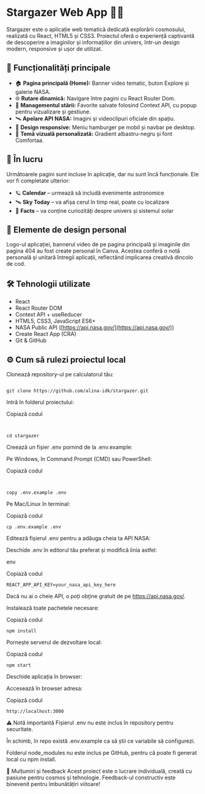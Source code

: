 # Stargazer Web App 🌌✨

Stargazer este o aplicație web tematică dedicată explorării cosmosului, realizată cu React, HTML5 și CSS3. Proiectul oferă o experiență captivantă de descoperire a imaginilor și informațiilor din univers, într-un design modern, responsive și ușor de utilizat.

## 🚀 Funcționalități principale

- 🏠 **Pagina principală (Home):** Banner video tematic, buton Explore și galerie NASA.  
- 🌐 **Rutare dinamică:** Navigare între pagini cu React Router Dom.  
- 💾 **Managementul stării:** Favorite salvate folosind Context API, cu popup pentru vizualizare și gestiune.  
- 🛰️ **Apelare API NASA:** Imagini și videoclipuri oficiale din spațiu.  
- 📱 **Design responsive:** Meniu hamburger pe mobil și navbar pe desktop.  
- 🎨 **Temă vizuală personalizată:** Gradient albastru-negru și font Comfortaa.

## 🚧 În lucru

Următoarele pagini sunt incluse în aplicație, dar nu sunt încă funcționale. Ele vor fi completate ulterior:

- 🪐 **Calendar** – urmează să includă evenimente astronomice  
- 🛰️ **Sky Today** – va afișa cerul în timp real, poate cu localizare  
- 💫 **Facts** – va conține curiozități despre univers și sistemul solar

## 🎨 Elemente de design personal

Logo-ul aplicației, bannerul video de pe pagina principală și imaginile din pagina 404 au fost create personal în Canva. Acestea conferă o notă personală și unitară întregii aplicații, reflectând implicarea creativă dincolo de cod.

## 🛠️ Tehnologii utilizate

- React  
- React Router DOM  
- Context API + useReducer  
- HTML5, CSS3, JavaScript ES6+  
- NASA Public API ([https://api.nasa.gov/](https://api.nasa.gov/))  
- Create React App (CRA)  
- Git & GitHub  

## ⚙️ Cum să rulezi proiectul local

Clonează repository-ul pe calculatorul tău:

```

git clone https://github.com/alina-idk/stargazer.git
```
Intră în folderul proiectului:

Copiază codul
```


cd stargazer
```
Creează un fișier .env pornind de la .env.example:

Pe Windows, în Command Prompt (CMD) sau PowerShell:

Copiază codul

```


copy .env.example .env
```
Pe Mac/Linux în terminal:


Copiază codul
```
cp .env.example .env
```
Editează fișierul .env pentru a adăuga cheia ta API NASA:

Deschide .env în editorul tău preferat și modifică linia astfel:

env

Copiază codul
```
REACT_APP_API_KEY=your_nasa_api_key_here
```
Dacă nu ai o cheie API, o poți obține gratuit de pe https://api.nasa.gov/.

Instalează toate pachetele necesare:



Copiază codul
```
npm install
```
Pornește serverul de dezvoltare local:



Copiază codul
```
npm start
```
Deschide aplicația în browser:

Accesează în browser adresa:



Copiază codul
```
http://localhost:3000
```
⚠️ Notă importantă
Fișierul .env nu este inclus în repository pentru securitate.

În schimb, în repo există .env.example ca să știi ce variabile să configurezi.

Folderul node_modules nu este inclus pe GitHub, pentru că poate fi generat local cu npm install.

🙏 Mulțumiri și feedback
Acest proiect este o lucrare individuală, creată cu pasiune pentru cosmos și tehnologie. Feedback-ul constructiv este binevenit pentru îmbunătățiri viitoare!
